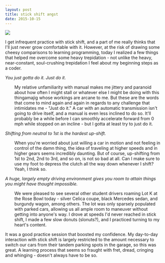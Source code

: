 ```yaml
---
layout: post
title: stick shift angst
date: 2015-10-15
---
```


![]({{site.baseurl}}/images/2015-q4/stick_shift_cat.jpg)

I get infrequent practice with stick shift, and a part of me really thinks that I'll just never grow comfortable with it. However, at the risk of drawing some cheesy comparisons to learning programming, today I realized a few things that helped me overcome some heavy trepidation - not unlike the heavy, near-constant, soul-crushing trepidation I feel about my beginning steps as a coder.

*You just gotta do it. Just do it.*
<p style="padding-left: 30px;">My relative unfamiliarity with manual makes me jittery and paranoid about how often I might stall or whatever else I might be doing with this thingamajig whose workings are arcane to me. But these are the words that come to mind again and again in regards to any challenge that intimidates me - "Just do it." A car with an automatic transmission isn't going to drive itself, and a manual is even less inclined to do so. It'll probably be a while before I can smoothly accelerate forward from 0 mph while stopped on an incline - but I gotta at least try to just do it.</p>

*Shifting from neutral to 1st is the hardest up-shift.*
<p style="padding-left: 30px;">When you're worried about just willing a car in motion and not feeling in control of the damn thing, the idea of traveling at higher speeds and in higher gears seems incredibly daunting. But of course, up-shifting from 1st to 2nd, 2nd to 3rd, and so on, is not so bad at all. Can I make sure to use my foot to depress the clutch all the way down whenever I shift? Yeah, I think so.</p>

*A huge, largely empty driving environment gives you room to attain things you might have thought impossible.*
<p style="padding-left: 30px;">We were pleased to see several other student drivers roaming Lot K at the Rose Bowl today - silver Celica coupe, black Mercedes sedan, and burgundy wagon, among others. The lot was only sparsely populated with parked cars, allowing us all ample room to maneuver without getting into anyone's way. I drove at speeds I'd never reached in stick shift, I made a few slow donuts (slonuts?), and I practiced turning to my heart's content.</p>

It was a good practice session that boosted my confidence. My day-to-day interaction with stick shift is largely restricted to the amount necessary to switch our cars from their tandem parking spots in the garage, so this was great. A learning process that seems so fraught with fret, dread, cringing and whinging - doesn't always have to be so.